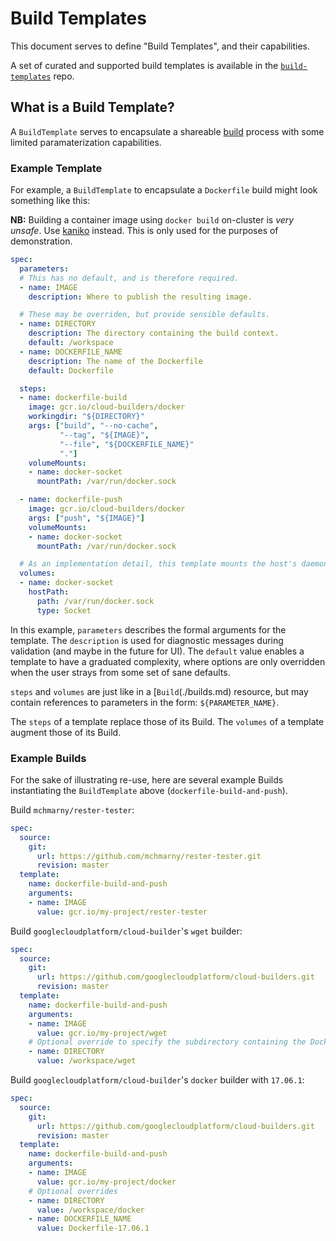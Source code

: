 # Build Templates

This document serves to define "Build Templates", and their capabilities.

A set of curated and supported build templates is available in the
[`build-templates`](https://github.com/knative/build-templates) repo.

## What is a Build Template?

A `BuildTemplate` serves to encapsulate a shareable [build](./builds.md)
process with some limited paramaterization capabilities.

### Example Template

For example, a `BuildTemplate` to encapsulate a `Dockerfile` build might look
something like this:

**NB:** Building a container image using `docker build` on-cluster is _very
unsafe_. Use [kaniko](https://github.com/GoogleContainerTools/kaniko) instead.
This is only used for the purposes of demonstration.

```yaml
spec:
  parameters:
  # This has no default, and is therefore required.
  - name: IMAGE
    description: Where to publish the resulting image.

  # These may be overriden, but provide sensible defaults.
  - name: DIRECTORY
    description: The directory containing the build context.
    default: /workspace
  - name: DOCKERFILE_NAME
    description: The name of the Dockerfile
    default: Dockerfile

  steps:
  - name: dockerfile-build
    image: gcr.io/cloud-builders/docker
    workingdir: "${DIRECTORY}"
    args: ["build", "--no-cache",
           "--tag", "${IMAGE}",
           "--file", "${DOCKERFILE_NAME}"
           "."]
    volumeMounts:
    - name: docker-socket
      mountPath: /var/run/docker.sock

  - name: dockerfile-push
    image: gcr.io/cloud-builders/docker
    args: ["push", "${IMAGE}"]
    volumeMounts:
    - name: docker-socket
      mountPath: /var/run/docker.sock

  # As an implementation detail, this template mounts the host's daemon socket.
  volumes:
  - name: docker-socket
    hostPath:
      path: /var/run/docker.sock
      type: Socket
```

In this example, `parameters` describes the formal arguments for the template.
The `description` is used for diagnostic messages during validation (and maybe
in the future for UI). The `default` value enables a template to have a
graduated complexity, where options are only overridden when the user strays
from some set of sane defaults.

`steps` and `volumes` are just like in a [`Build`(./builds.md) resource, but
may contain references to parameters in the form: `${PARAMETER_NAME}`.

The `steps` of a template replace those of its Build. The `volumes` of a
template augment those of its Build.

### Example Builds

For the sake of illustrating re-use, here are several example Builds
instantiating the `BuildTemplate` above (`dockerfile-build-and-push`).

Build `mchmarny/rester-tester`:
```yaml
spec:
  source:
    git:
      url: https://github.com/mchmarny/rester-tester.git
      revision: master
  template:
    name: dockerfile-build-and-push
    arguments:
    - name: IMAGE
      value: gcr.io/my-project/rester-tester
```

Build `googlecloudplatform/cloud-builder`'s `wget` builder:
```yaml
spec:
  source:
    git:
      url: https://github.com/googlecloudplatform/cloud-builders.git
      revision: master
  template:
    name: dockerfile-build-and-push
    arguments:
    - name: IMAGE
      value: gcr.io/my-project/wget
    # Optional override to specify the subdirectory containing the Dockerfile
    - name: DIRECTORY
      value: /workspace/wget
```

Build `googlecloudplatform/cloud-builder`'s `docker` builder with `17.06.1`:
```yaml
spec:
  source:
    git:
      url: https://github.com/googlecloudplatform/cloud-builders.git
      revision: master
  template:
    name: dockerfile-build-and-push
    arguments:
    - name: IMAGE
      value: gcr.io/my-project/docker
    # Optional overrides
    - name: DIRECTORY
      value: /workspace/docker
    - name: DOCKERFILE_NAME
      value: Dockerfile-17.06.1
```
